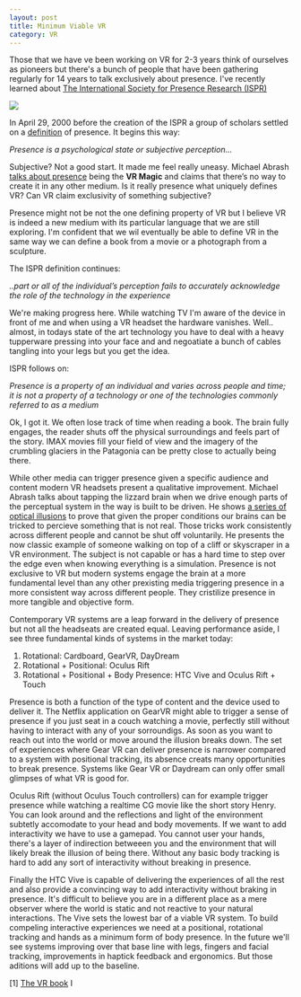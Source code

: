 ```yaml
---
layout: post
title: Minimum Viable VR
category: VR
---
```


Those that we have ve been working on VR for 2-3 years think of ourselves as pioneers but there's a bunch of people that have been gathering regularly for 14 years to talk exclusively about presence. I've recently learned about <a href="http://ispr.info/">The International Society for Presence Research (ISPR)</a>

  <img src='http://d1l1ifh5i7l9sd.cloudfront.net/wp-content/blogs.dir/36/files/2009/10/ISPR-ICA2016-500.jpg'>

  In April 29, 2000 before the creation of the ISPR a group of scholars settled on a <a href="https://ispr.info/about-presence-2/about-presence/">definition</a> of presence. It begins this way:

  <em>Presence is a psychological state or subjective perception...</em>

  Subjective? Not a good start. It made me feel really uneasy. Michael Abrash <a href="http://media.steampowered.com/apps/abrashblog/Abrash%20Dev%20Days%202014.pdf">talks about presence</a> being the <b>VR Magic</b> and claims that there’s no way to create it in any other medium. Is it really presence what uniquely defines VR? Can VR claim exclusivity of something subjective?

 Presence might not be not the one defining property of VR but I believe VR is indeed a new medium with its particular language that we are still exploring. I'm confident that we wil eventually be able to define VR in the same way we can define a book from a movie or a photograph from a sculpture.

  The ISPR definition continues:

  <em>..part or all of the individual’s perception fails to accurately acknowledge the role of the technology in the experience</em>

  We're making progress here. While watching TV I'm aware of the device in front of me and when using a VR headset the hardware vanishes. Well.. almost, in todays state of the art technology you have to deal with a heavy tupperware pressing into your face and and negoatiate a bunch of cables tangling into your legs but you get the idea.

  ISPR follows on:

  <em>Presence is a property of an individual and varies across people and time; it is not a property of a technology or one of the technologies commonly referred to as a medium</em>

  Ok, I got it. We often lose track of time when reading a book. The brain fully engages, the reader shuts off the physical surroundings and feels part of the story. IMAX movies fill your field of view and the imagery of the crumbling glaciers in the Patagonia can be pretty close to actually being there.

  While other media can trigger presence given a specific audience and content modern VR headsets present a qualitative improvement. Michael Abrash talks about tapping the lizzard brain when we drive enough parts of the perceptual system in the way is built to be driven. He shows <a href="https://www.youtube.com/watch?v=qD3w3cAhEYU">a series of optical illusions</a> to prove that given the proper conditions our brains can be tricked to percieve something that is not real. Those tricks work consistently across different people and cannot be shut off voluntarily. He presents the now classic example of someone walking on top of a cliff or skyscraper in a VR environment. The subject is not capable or has a hard time to step over the edge even when knowing everything is a simulation. Presence is not exclusive to VR but modern systems engage the brain at a more fundamental level than any other prexisting media triggering presence in a more consistent way across different people. They cristilize presence in more tangible and objective form.

  Contemporary VR systems are a leap forward in the delivery of presence but not all the headseats are created equal. Leaving performance aside, I see three fundamental kinds of systems in the market today:

  1. Rotational: Cardboard, GearVR, DayDream
  2. Rotational + Positional: Oculus Rift
  3. Rotational + Positional + Body Presence: HTC Vive and Oculus Rift + Touch

  Presence is both a function of the type of content and the device used to deliver it. The Netflix application on GearVR might able to trigger a sense of presence if you just seat in a couch watching a movie, perfectly still without having to interact with any of your sorroundigs. As soon as you want to reach out into the world or move around the illusion breaks down. The set of experiences where Gear VR can deliver presence is narrower compared to a system with positional tracking, its absence creats many opportunities to break presence. Systems like Gear VR or Daydream can only offer small glimpses of what VR is good for.

  Oculus Rift (without Oculus Touch controllers) can for example trigger presence while watching a realtime CG movie like the short story Henry. You can look around and the reflections and light of the environment subtetly accomodate to your head and body movements. If we want to add interactivity we have to use a gamepad. You cannot user your hands, there's a layer of indirection betweeen you and the environment that will likely break the illusion of being there. Without any basic body tracking is hard to add any sort of interactivity without breaking in presence.

  Finally the HTC Vive is capable of delivering the experiences of all the rest and also provide a convincing way to add interactivity without braking in presence. It's difficult to believe you are in a different place as a mere observer where the world is static and not reactive to your natural interactions. The Vive sets the lowest bar of a viable VR system. To build compeling interactive experiences we need at a positional, rotational tracking and hands as a minimum form of body presence. In the future we'll see systems improving over that base line with legs, fingers and facial tracking, improvements in haptick feedback and ergonomics. But those aditions will add up to the baseline.

  [1] <a href="http://www.thevrbook.net/">The VR book</a> I

</p>